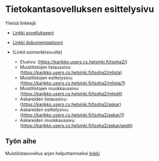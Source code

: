 # Tietokantasovelluksen esittelysivu

Yleisiä linkkejä:

* [Linkki sovellukseeni](https://karikko.users.cs.helsinki.fi/tsoha2)
* [Linkki dokumentaatiooni](https://www.github.com/mkarikko/Tsoha-Bootstrap/blob/master/doc/dokumentaatio.pdf)

* [Linkit esimerkkisivuille]
  * Etusivu: (https://karikko.users.cs.helsinki.fi/tsoha2/)
  * Muistilistojen listaussivu: (https://karikko.users.cs.helsinki.fi/tsoha2/mlista)
  * Muistilistojen esittelysivu: (https://karikko.users.cs.helsinki.fi/tsoha2/mlista/1)
  * Muistilistojen muokkaussivu: (https://karikko.users.cs.helsinki.fi/tsoha2/mledit)
  * Askareiden listaussivu: (https://karikko.users.cs.helsinki.fi/tsoha2/askar)
  * Askareiden esittelysivu: (https://karikko.users.cs.helsinki.fi/tsoha2/askar/1)
  * Askareiden muokkaussivu: (https://karikko.users.cs.helsinki.fi/tsoha2/askar/aedit)


## Työn aihe

Muistilistasovellus arjen helpottamiseksi [linkki](http://advancedkittenry.github.io/suunnittelu_ja_tyoymparisto/aiheet/Muistilista.html) 

